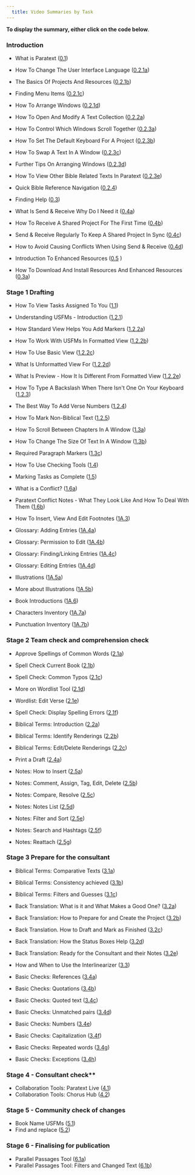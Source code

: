 ```yaml
---
  title: Video Summaries by Task	
---
```

**To display the summary, either click on the code below**.	
### Introduction	
-  What is Paratext ([0.1](0.1))

-  How To Change The User Interface Language ([0.2.1a](navigation/0.2.1a))
-  The Basics Of Projects And Resources ([0.2.1b](navigation/0.2.1b))
-  Finding Menu Items ([0.2.1c](navigation/0.2.1c))
-  How To Arrange Windows ([0.2.1d](navigation/0.2.1d))
-  How To Open And Modify A Text Collection ([0.2.2a](navigation/0.2.2a))

-  How To Control Which Windows Scroll Together ([0.2.3a](navigation/0.2.3a))
-  How To Set The Default Keyboard For A Project ([0.2.3b](navigation/0.2.3b))
-  How To Swap A Text In A Window ([0.2.3c](navigation/0.2.3c))
-  Further Tips On Arranging Windows ([0.2.3d](navigation/0.2.3d))
-  How To View Other Bible Related Texts In Paratext ([0.2.3e](navigation/0.2.3e))
-  Quick Bible Reference Navigation ([0.2.4](navigation/0.2.4))
-  Finding Help ([0.3](navigation/0.3))
-  What Is Send & Receive Why Do I Need it ([0.4a](Project-sharing/0.4a))
-  How To Receive A Shared Project For The First Time ([0.4b](Project-sharing/0.4b))
-  Send & Receive Regularly To Keep A Shared Project In Sync ([0.4c](Project-sharing/0.4c))
-  How to Avoid Causing Conflicts When Using Send & Receive ([0.4d](Project-sharing/0.4d))
-  Introduction To Enhanced Resources ([0.5](Enhanced-resources/0.5)	)
-  How To Download And Install Resources And Enhanced Resources ([0.3a](Enhanced-resources/0.3a))
	
### Stage 1 Drafting  	
-  How To View Tasks Assigned To You ([1.1](Drafting-editing/1.1))
-  Understanding USFMs - Introduction ([1.2.1](Drafting-editing/1.2.1))

-  How Standard View Helps You Add Markers ([1.2.2a](Drafting-editing/1.2.2a))
-  How To Work With USFMs In Formatted View ([1.2.2b](Drafting-editing/1.2.2b))
-  How To Use Basic View ([1.2.2c](Drafting-editing/1.2.2c))
-  What Is Unformatted View For ([1.2.2d](Drafting-editing/1.2.2d))
-  What Is Preview - How It Is Different From Formatted View ([1.2.2e](Drafting-editing/1.2.2e))

-  How To Type A Backslash When There Isn't One On Your Keyboard ([1.2.3](Drafting-editing/1.2.3))
-  The Best Way To Add Verse Numbers ([1.2.4](Drafting-editing/1.2.4))
-  How To Mark Non-Biblical Text ([1.2.5](Drafting-editing/1.2.5))

-  How To Scroll Between Chapters In A Window ([1.3a](Drafting-editing/1.3a))
-  How To Change The Size Of Text In A Window ([1.3b](Drafting-editing/1.3b))
-  Required Paragraph Markers ([1.3c](Drafting-editing/1.3c))

-  How To Use Checking Tools ([1.4](Checking-tools/1.4))
-  Marking Tasks as Complete ([1.5](Checking-tools/1.5))

-  What is a Conflict? ([1.6a](Project-sharing/1.6a))
-  Paratext Conflict Notes - What They Look Like And How To Deal With Them ([1.6b](Project-sharing/1.6b))

-  How To Insert, View And Edit Footnotes ([1A.3](Drafting-editing/1A.3))

-  Glossary: Adding Entries ([1A.4a](Glossary/1A.4a))
-  Glossary: Permission to Edit ([1A.4b](Glossary/1A.4b))
-  Glossary: Finding/Linking Entries ([1A.4c](Glossary/1A.4c))
-  Glossary: Editing Entries ([1A.4d](Glossary/1A.4d))

-  Illustrations ([1A.5a](Illustrations/1A.5a))
-  More about Illustrations ([1A.5b](Illustrations/1A.5b))

-  Book Introductions ([1A.6](Drafting-editing/1A.6))

-  Characters Inventory ([1A.7a](Checking-tools/1A.7a))
-  Punctuation Inventory ([1A.7b](Checking-tools/1A.7b))

### Stage 2 Team check and comprehension check  	
- Approve Spellings of Common Words ([2.1a](Spell-check-wordlist/2.1a))
-  Spell Check Current Book ([2.1b](Spell-check-wordlist/2.1b))
-  Spell Check: Common Typos ([2.1c](Spell-check-wordlist/2.1c))
-  More on Wordlist Tool ([2.1d](Spell-check-wordlist/2.1d))
-  Wordlist: Edit Verse ([2.1e](Spell-check-wordlist/2.1e))
-  Spell Check: Display Spelling Errors ([2.1f](Spell-check-wordlist/2.1f))

-  Biblical Terms: Introduction ([2.2a](Biblical-terms/2.2a))
-  Biblical Terms: Identify Renderings ([2.2b](Biblical-terms/2.2b))
-  Biblical Terms: Edit/Delete Renderings ([2.2c](Biblical-terms/2.2c))

-  Print a Draft ([2.4a](Checking-tools/2.4a))

-  Notes: How to Insert ([2.5a](Project-notes/2.5a))
-  Notes: Comment, Assign, Tag, Edit, Delete ([2.5b](Project-notes/2.5b))
-  Notes: Compare, Resolve ([2.5c](Project-notes/2.5c))
-  Notes: Notes List ([2.5d](Project-notes/2.5d))
-  Notes: Filter and Sort ([2.5e](Project-notes/2.5e))
-  Notes: Search and Hashtags ([2.5f](Project-notes/2.5f))
-  Notes: Reattach ([2.5g](Project-notes/2.5g))

### Stage 3  Prepare for the consultant	
-  Biblical Terms: Comparative Texts ([3.1a](Biblical-terms/3.1a))
-  Biblical Terms: Consistency achieved ([3.1b](Biblical-terms/3.1b))
-  Biblical Terms: Filters and Guesses ([3.1c](Biblical-terms/3.1c))

-  Back Translation: What is it and What Makes a Good One? ([3.2a](Back-translation/3.2a))
-  Back Translation: How to Prepare for and Create the Project ([3.2b](Back-translation/3.2b))
-  Back Translation. How to Draft and Mark as Finished ([3.2c](Back-translation/3.2c))
-  Back Translation: How the Status Boxes Help ([3.2d](Back-translation/3.2d))
-  Back Translation: Ready for the Consultant and their Notes ([3.2e](Back-translation/3.2e))

-  How and When to Use the Interlinearizer ([3.3](Custom-interlinears/3.3))

-  Basic Checks: References ([3.4a](Checking-tools/3.4a))
-  Basic Checks: Quotations ([3.4b](Checking-tools/3.4b))
-  Basic Checks: Quoted text ([3.4c](Checking-tools/3.4c))
-  Basic Checks: Unmatched pairs ([3.4d](Checking-tools/3.4d))
-  Basic Checks: Numbers ([3.4e](Checking-tools/3.4e))
-  Basic Checks: Capitalization ([3.4f](Checking-tools/3.4f))
-  Basic Checks: Repeated words ([3.4g](Checking-tools/3.4g))
-  Basic Checks: Exceptions ([3.4h](Checking-tools/3.4h))

  ### Stage 4 - Consultant check**
- Collaboration Tools: Paratext Live ([4.1](Project-sharing/4.1))
-  Collaboration Tools: Chorus Hub ([4.2](Project-sharing/4.2))

### Stage 5 - **Community check of changes**

- Book Name USFMs ([5.1](Drafting-editing/5.1))
-  Find and replace ([5.2](Drafting-editing/5.2))
### Stage 6 - **Finalising for publication**
-  Parallel Passages Tool ([6.1a](Parallel-passages/6.1a))
-  Parallel Passages Tool: Filters and Changed Text ([6.1b](Parallel-passages/6.1b))
  